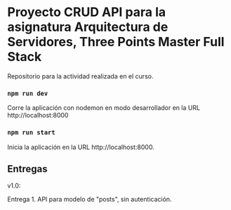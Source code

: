 # Proyecto CRUD API para la asignatura Arquitectura de Servidores, Three Points Master Full Stack

Repositorio para la actividad realizada en el curso.

### `npm run dev`

Corre la aplicación con nodemon en modo desarrollador en la URL http://localhost:8000


### `npm run start`

Inicia la aplicación en la URL http://localhost:8000.

## Entregas

v1.0:

Entrega 1. API para modelo de "posts", sin autenticación.
